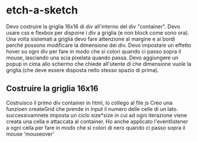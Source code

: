 # etch-a-sketch

Devo costruire la griglia 16x16 di div all'interno del div "container".
Devo usare css e flexbox per disporre i div a griglia (e non block come sono ora).
Una volta sistemati a griglia devo fare attenzione al margine e ai bordi perché possono modificare la dimensione dei div.
Devo impostare un effetto hover su ogni div per fare in modo che si colori quando ci passo sopra il mouse, lasciando una scia pixelata quando passa.
Devo aggiungere un popup in cima allo schermo che chiede all'utente di che dimensione vuole la griglia.(che deve essere disposta nello stesso spazio di prima).

## Costruire la griglia 16x16
Costruisco il primo div container in html, lo collego al file js
Creo una funzioen createGrid che prende in input il numero delle celle di un lato. successivamnete imposta un ciclo size*size in cui ad ogni iterazione viene creata una cella e attaccata al container.
Ho anche applicato l'eventlistener a ogni cella per fare in modo che si colori di nero quando ci passo sopra il mouse 'mouseover'

